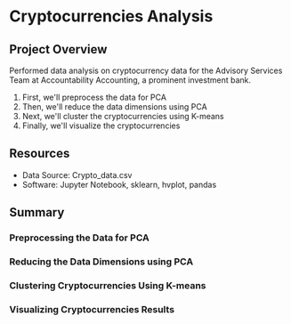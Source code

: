 # Cryptocurrencies Analysis

## Project Overview
Performed data analysis on cryptocurrency data for the Advisory Services Team at Accountability Accounting, a prominent investment bank.  
1) First, we'll preprocess the data for PCA 
2) Then, we'll reduce the data dimensions using PCA
3) Next, we'll cluster the cryptocurrencies using K-means
3) Finally, we'll visualize the cryptocurrencies

## Resources
- Data Source: Crypto_data.csv
- Software: Jupyter Notebook, sklearn, hvplot, pandas

## Summary

### Preprocessing the Data for PCA

### Reducing the Data Dimensions using PCA

### Clustering Cryptocurrencies Using K-means

### Visualizing Cryptocurrencies Results
